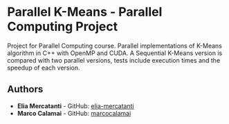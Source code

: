 # Parallel K-Means - Parallel Computing Project
Project for Parallel Computing course. Parallel implementations of K-Means algorithm in C++ with OpenMP and CUDA. A 
Sequential K-Means version is compared with two parallel versions, tests include execution times and the speedup of 
each version.

## Authors
* **Elia Mercatanti** - GitHub: [elia-mercatanti](https://github.com/elia-mercatanti)
* **Marco Calamai** - GitHub: [marcocalamai](https://github.com/marcocalamai)